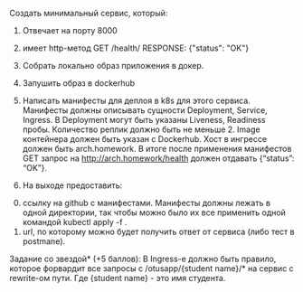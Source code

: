 Создать минимальный сервис, который: 
1. Отвечает на порту 8000
2. имеет http-метод GET /health/ RESPONSE: {"status": "OK"}
3. Cобрать локально образ приложения в докер.
4. Запушить образ в dockerhub
5. Написать манифесты для деплоя в k8s для этого сервиса.
Манифесты должны описывать сущности Deployment, Service, Ingress. 
В Deployment могут быть указаны Liveness, Readiness пробы. 
Количество реплик должно быть не меньше 2. Image контейнера должен быть указан с Dockerhub.
Хост в ингрессе должен быть arch.homework. В итоге после применения манифестов GET запрос на http://arch.homework/health должен отдавать {“status”: “OK”}.

6. На выходе предоставить:
0) ссылку на github c манифестами. Манифесты должны лежать в одной директории, так чтобы можно было их все применить одной командой kubectl apply -f .
1) url, по которому можно будет получить ответ от сервиса (либо тест в postmanе).

Задание со звездой* (+5 баллов):
В Ingress-е должно быть правило, которое форвардит все запросы с /otusapp/{student name}/* на сервис с rewrite-ом пути. Где {student name} - это имя студента.
